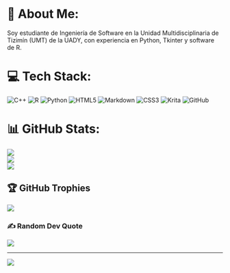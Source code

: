 # 💫 About Me:
Soy estudiante de Ingeniería de Software en la Unidad Multidisciplinaria de Tizimín (UMT) de la UADY, con experiencia en Python, Tkinter y software de R.



# 💻 Tech Stack:
![C++](https://img.shields.io/badge/c++-%2300599C.svg?style=flat-square&logo=c%2B%2B&logoColor=white) ![R](https://img.shields.io/badge/r-%23276DC3.svg?style=flat-square&logo=r&logoColor=white) ![Python](https://img.shields.io/badge/python-3670A0?style=flat-square&logo=python&logoColor=ffdd54) ![HTML5](https://img.shields.io/badge/html5-%23E34F26.svg?style=flat-square&logo=html5&logoColor=white) ![Markdown](https://img.shields.io/badge/markdown-%23000000.svg?style=flat-square&logo=markdown&logoColor=white) ![CSS3](https://img.shields.io/badge/css3-%231572B6.svg?style=flat-square&logo=css3&logoColor=white) ![Krita](https://img.shields.io/badge/Krita-203759?style=flat-square&logo=krita&logoColor=EEF37B) ![GitHub](https://img.shields.io/badge/github-%23121011.svg?style=flat-square&logo=github&logoColor=white) 
# 📊 GitHub Stats:
![](https://github-readme-stats.vercel.app/api?username=RaulAlexanderPalomo&theme=dark&hide_border=true&include_all_commits=true&count_private=true)<br/>
![](https://github-readme-streak-stats.herokuapp.com/?user=RaulAlexanderPalomo&theme=dark&hide_border=true)<br/>
![](https://github-readme-stats.vercel.app/api/top-langs/?username=RaulAlexanderPalomo&theme=dark&hide_border=true&include_all_commits=true&count_private=true&layout=compact)

## 🏆 GitHub Trophies
![](https://github-profile-trophy.vercel.app/?username=RaulAlexanderPalomo&theme=radical&no-frame=false&no-bg=false&margin-w=4)

### ✍️ Random Dev Quote
![](https://quotes-github-readme.vercel.app/api?type=horizontal&theme=gruvbox)

---
[![](https://visitcount.itsvg.in/api?id=RaulAlexanderPalomo&icon=2&color=1)](https://visitcount.itsvg.in)

<!-- Proudly created with GPRM ( https://gprm.itsvg.in ) -->
